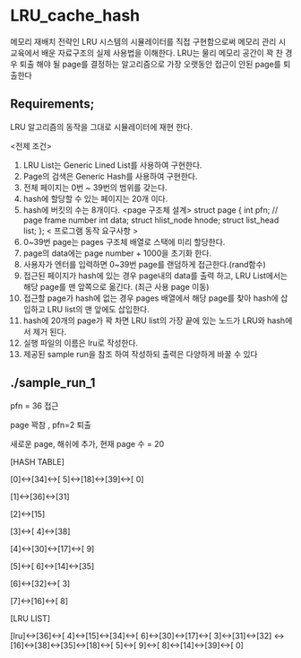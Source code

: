 # LRU_cache_hash
메모리 재배치 전략인 LRU 시스템의 시뮬레이터를 직접 구현함으로써
메모리 관리 시 교육에서 배운 자료구조의 실제 사용법을 이해한다.
LRU는 물리 메모리 공간이 꽉 찬 경우 퇴출 해야 될 page를 결정하는 알고리즘으로
가장 오랫동안 접근이 안된 page를 퇴출한다

## Requirements;
LRU 알고리즘의 동작을 그대로 시뮬레이터에 재현 한다.

<전제 조건>
1. LRU List는 Generic Lined List를 사용하여 구현한다.
2. Page의 검색은 Generic Hash를 사용하여 구현한다.
3. 전체 페이지는 0번 ~ 39번의 범위를 갖는다.
4. hash에 할당할 수 있는 페이지는 20개 이다.
5. hash에 버킷의 수는 8개이다.
<page 구조체 설계>
struct page
{
int pfn; // page frame number
int data;
struct hlist_node hnode;
struct list_head list;
};
< 프로그램 동작 요구사항 >
1. 0~39번 page는 pages 구조체 배열로 스택에 미리 할당한다.
2. page의 data에는 page number + 1000을 초기화 한다.
3. 사용자가 엔터를 입력하면 0~39번 page를 랜덤하게 접근한다.(rand함수)
4. 접근된 페이지가 hash에 있는 경우 page내의 data를 출력 하고,
LRU List에서는 해당 page를 맨 앞쪽으로 옮긴다. (최근 사용 page 이동)
5. 접근할 page가 hash에 없는 경우 pages 배열에서 해당 page를 찾아
hash에 삽입하고 LRU list의 맨 앞에도 삽입한다.
6. hash에 20개의 page가 꽉 차면 LRU list의 가장 끝에 있는 노드가 LRU와 hash에서
제거 된다.
7. 실행 파일의 이름은 lru로 작성한다.
8. 제공된 sample run을 참조 하여 작성하되 출력은 다양하게 바꿀 수 있다


## ./sample_run_1
pfn = 36 접근

page 꽉참 , pfn=2 퇴출

새로운 page, 해쉬에 추가, 현재 page 수 = 20

[HASH TABLE]

[0]<->[34]<->[ 5]<->[18]<->[39]<->[ 0]

[1]<->[36]<->[31]

[2]<->[15]

[3]<->[ 4]<->[38]

[4]<->[30]<->[17]<->[ 9]

[5]<->[ 6]<->[14]<->[35]

[6]<->[32]<->[ 3]

[7]<->[16]<->[ 8]

[LRU LIST]

[lru]<->[36]<->[ 4]<->[15]<->[34]<->[ 6]<->[30]<->[17]<->[ 3]<->[31]<->[32]
<->[16]<->[38]<->[35]<->[18]<->[ 5]<->[ 9]<->[ 8]<->[14]<->[39]<->[ 0]
